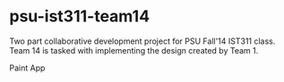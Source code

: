 psu-ist311-team14
=================
Two part collaborative development project for PSU Fall'14 IST311 class. Team 14 is tasked with implementing the design created by Team 1. 


Paint App



